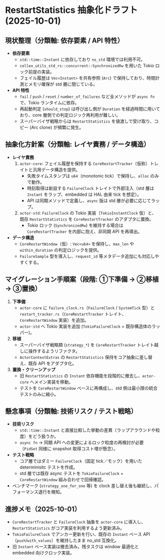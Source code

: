 # RestartStatistics 抽象化ドラフト (2025-10-01)

## 現状整理（分類軸: 依存要素 / API 特性）
- **依存要素**
  - `std::time::Instant` に依存しており `no_std` 環境では利用不可。
  - `cellex_utils_std_rs::concurrent::SynchronizedRw` を用いた Tokio ロック前提の実装。
  - フェイル履歴は `Vec<Instant>` を共有参照 (`Arc`) で保持しており、時間計測とメモリ確保が std 層に閉じている。
- **API 特性**
  - `fail` / `push` / `reset` / `number_of_failures` など全メソッドが `async fn` で、Tokio ランタイムに依存。
  - 再起動判定 (`should_stop`) は呼び出し側が `Duration` を経過時間に用いており、core 層側での判定ロジック再利用が難しい。
  - スーパーバイザ戦略からは `RestartStatistics` を値渡しで受け取り、コピー (Arc clone) が頻繁に発生。

## 抽象化方針案（分類軸: レイヤ責務 / データ構造）
- **レイヤ責務**
  1. `actor-core`: フェイル履歴を保持する `CoreRestartTracker`（仮称）トレイトと汎用データ構造を提供。
     - 失敗タイムスタンプは `u64`（monotonic tick）で保持し、`alloc` のみで動作。
     - 時刻取得は新設する `FailureClock` トレイトで外部注入（std 層は `Instant` をラップ、embedded は HAL 由来 tick を想定）。
     - API は同期メソッドで定義し、`async` 版は std 層が必要に応じてラップ。
  2. `actor-std`: `FailureClock` の Tokio 実装（`TokioInstantClock` 仮）と、既存 `RestartStatistics` を `CoreRestartTracker` のアダプタに置換。
     - Tokio ロック (`SynchronizedRw`) を維持する場合は `CoreRestartTracker` を内部に抱え、非同期 API を再導出。
- **データ構造**
  - `CoreRestartWindow`（仮）: `Vec<u64>` を保持し、`max_len` や `within_duration` の判定ロジックを提供。
  - `FailureSample` 型を導入し、`request_id` 等メタデータ追加にも対応しやすくする。

## マイグレーション手順案（段階: ①下準備 → ②移植 → ③置換）
1. **下準備**
   - `actor-core` に `failure_clock.rs`（`FailureClock` / `SystemTick` 型）と `restart_tracker.rs`（`CoreRestartTracker` トレイト、`CoreRestartWindow` 実装）を追加。
   - `actor-std` へ Tokio 実装を追加 (`TokioFailureClock` + 既存構造体のラッパー)。
2. **移植**
   - スーパーバイザ戦略類 (`strategy_*`) を `CoreRestartTracker` トレイト越しに操作するようリファクタ。
   - `ActorContextExtras` の `RestartStatistics` 保持をコア抽象に差し替え、既存 API をアダプタ化。
3. **置換・クリーンアップ**
   - 旧 `RestartStatistics` の `Instant` 依存機能を段階的に撤去し、`actor-core` へメイン実装を移動。
   - テストを `CoreRestartWindow` ベースに再構成し、std 側は最小限の統合テストのみに縮小。

## 懸念事項（分類軸: 技術リスク / テスト戦略）
- **技術リスク**
  - `std::time::Instant` と直接比較した挙動の差異（ラップアラウンドや粒度）をどう扱うか。
  - `async fn` → 同期 API への変更によるロック粒度の再検討が必要（`PidSet` 同様に snapshot 取得コスト増が懸念）。
- **テスト戦略**
  - コア層ではダミー `FailureClock`（固定 tick／モック）を用いた determinisitc テストを作成。
  - std 層では既存 async テストを `TokioFailureClock` + `CoreRestartWindow` 組み合わせで回帰確認。
 - ベンチマーク (`strategy_one_for_one` 等) を clock 差し替え後も継続し、パフォーマンス退行を検知。

## 進捗メモ（2025-10-01）
- `CoreRestartTracker` と `FailureClock` 抽象を `actor-core` に導入し、`RestartStatistics` がコア実装を利用するよう更新済み。
- `TokioFailureClock` でアンカー更新を行い、既存の `Instant` ベース API（`push`/`with_values`）を維持したまま no_std 互換化。
- 旧 `Instant` ベース実装は撤去済み。残タスクは window 最適化と embedded 向けクロック実装。
